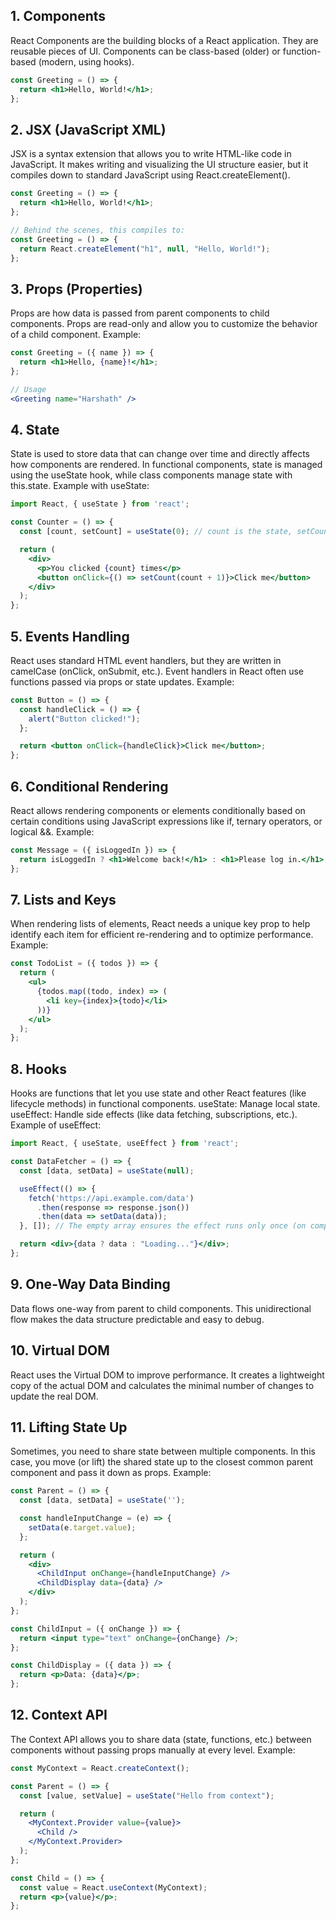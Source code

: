 ## 1. Components

React Components are the building blocks of a React application. They are reusable pieces of UI.
Components can be class-based (older) or function-based (modern, using hooks).

```jsx
const Greeting = () => {
  return <h1>Hello, World!</h1>;
};
```

## 2. JSX (JavaScript XML)

JSX is a syntax extension that allows you to write HTML-like code in JavaScript.
It makes writing and visualizing the UI structure easier, but it compiles down to standard JavaScript using React.createElement().

```jsx
const Greeting = () => {
  return <h1>Hello, World!</h1>;
};

// Behind the scenes, this compiles to:
const Greeting = () => {
  return React.createElement("h1", null, "Hello, World!");
};
```

## 3. Props (Properties)

Props are how data is passed from parent components to child components.
Props are read-only and allow you to customize the behavior of a child component.
Example:

```jsx
const Greeting = ({ name }) => {
  return <h1>Hello, {name}!</h1>;
};

// Usage
<Greeting name="Harshath" />
```

## 4. State

State is used to store data that can change over time and directly affects how components are rendered.
In functional components, state is managed using the useState hook, while class components manage state with this.state.
Example with useState:

```jsx
import React, { useState } from 'react';

const Counter = () => {
  const [count, setCount] = useState(0); // count is the state, setCount is the function to update it

  return (
    <div>
      <p>You clicked {count} times</p>
      <button onClick={() => setCount(count + 1)}>Click me</button>
    </div>
  );
};
```

## 5. Events Handling

React uses standard HTML event handlers, but they are written in camelCase (onClick, onSubmit, etc.).
Event handlers in React often use functions passed via props or state updates.
Example:

```jsx
const Button = () => {
  const handleClick = () => {
    alert("Button clicked!");
  };

  return <button onClick={handleClick}>Click me</button>;
};
```

## 6. Conditional Rendering

React allows rendering components or elements conditionally based on certain conditions using JavaScript expressions like if, ternary operators, or logical &&.
Example:

```jsx
const Message = ({ isLoggedIn }) => {
  return isLoggedIn ? <h1>Welcome back!</h1> : <h1>Please log in.</h1>;
};
```

## 7. Lists and Keys

When rendering lists of elements, React needs a unique key prop to help identify each item for efficient re-rendering and to optimize performance.
Example:

```jsx
const TodoList = ({ todos }) => {
  return (
    <ul>
      {todos.map((todo, index) => (
        <li key={index}>{todo}</li>
      ))}
    </ul>
  );
};
```

## 8. Hooks

Hooks are functions that let you use state and other React features (like lifecycle methods) in functional components.
useState: Manage local state.
useEffect: Handle side effects (like data fetching, subscriptions, etc.).
Example of useEffect:

```jsx
import React, { useState, useEffect } from 'react';

const DataFetcher = () => {
  const [data, setData] = useState(null);

  useEffect(() => {
    fetch('https://api.example.com/data')
      .then(response => response.json())
      .then(data => setData(data));
  }, []); // The empty array ensures the effect runs only once (on component mount)

  return <div>{data ? data : "Loading..."}</div>;
};
```

## 9. One-Way Data Binding

Data flows one-way from parent to child components. This unidirectional flow makes the data structure predictable and easy to debug.

## 10. Virtual DOM

React uses the Virtual DOM to improve performance. It creates a lightweight copy of the actual DOM and calculates the minimal number of changes to update the real DOM.

## 11. Lifting State Up

Sometimes, you need to share state between multiple components. In this case, you move (or lift) the shared state up to the closest common parent component and pass it down as props.
Example:

```jsx
const Parent = () => {
  const [data, setData] = useState('');

  const handleInputChange = (e) => {
    setData(e.target.value);
  };

  return (
    <div>
      <ChildInput onChange={handleInputChange} />
      <ChildDisplay data={data} />
    </div>
  );
};

const ChildInput = ({ onChange }) => {
  return <input type="text" onChange={onChange} />;
};

const ChildDisplay = ({ data }) => {
  return <p>Data: {data}</p>;
};
```

## 12. Context API

The Context API allows you to share data (state, functions, etc.) between components without passing props manually at every level.
Example:

```jsx
const MyContext = React.createContext();

const Parent = () => {
  const [value, setValue] = useState("Hello from context");

  return (
    <MyContext.Provider value={value}>
      <Child />
    </MyContext.Provider>
  );
};

const Child = () => {
  const value = React.useContext(MyContext);
  return <p>{value}</p>;
};
```
